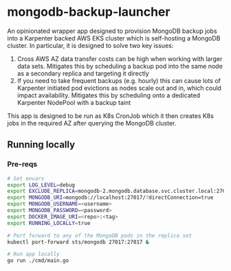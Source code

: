 # mongodb-backup-launcher

An opinionated wrapper app designed to provision MongoDB backup jobs into a Karpenter backed AWS EKS cluster which is self-hosting a MongoDB cluster.
In particular, it is designed to solve two key issues:

1. Cross AWS AZ data transfer costs can be high when working with larger data sets. Mitigates this by scheduling a backup pod into the same node as a secondary replica and targeting it directly
2. If you need to take frequent backups (e.g. hourly) this can cause lots of Karpenter initiated pod evictions as nodes scale out and in, which could impact availability. Mitigates this by scheduling onto a dedicated Karpenter NodePool with a backup taint

This app is designed to be run as K8s CronJob which it then creates K8s jobs in the required AZ after querying the MongoDB cluster.

## Running locally

### Pre-reqs

```bash
# Set envars
export LOG_LEVEL=debug                                                      # optional - defaults to info level
export EXCLUDE_REPLICA=mongodb-2.mongodb.database.svc.cluster.local:27017   # optional - if you want to exclude a particular secondary replica for any reason
export MONGODB_URI=mongodb://localhost:27017/?directConnection=true         # MongoDB endpoint. Use localhost and directConnection if going via kubectl port-forward connection
export MONGODB_USERNAME=<username>                                          # Username for connecting to the DB
export MONGODB_PASSWORD=<password>                                          # Password for connecting to the DB
export DOCKER_IMAGE_URI=<repo>:<tag>                                        # Docker image that is run in the provisioned K8s job. Should perform the actual backup e.g. mongodump
export RUNNING_LOCALLY=true                                                 # Use a local kubeconfig rather than in-cluster config for the K8s client

# Port forward to any of the MongoDB pods in the replica set
kubectl port-forward sts/mongodb 27017:27017 &

# Run app locally
go run ./cmd/main.go
```